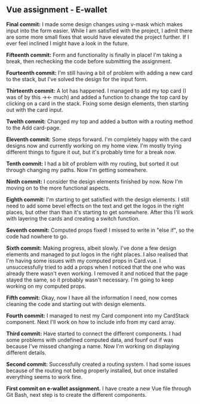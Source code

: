 Vue assignment - E-wallet
--

**Final commit:** I made some design changes using v-mask which makes input into the form easier. While I am satisfied with the project, I admit there are some more small fixes that would have elevated the project further. If I ever feel inclined I might have a look in the future.

**Fifteenth commit:** Form and functionality is finally in place! I'm taking a break, then rechecking the code before submitting the assignment.

**Fourteenth commit:** I'm still having a bit of problem with adding a new card to the stack, but I've solved the design for the input form.

**Thirteenth commit:** A lot has happened. I managed to add my top card (I was of by this -><- much) and added a function to change the top card by clicking on a card in the stack. Fixing some design elements, then starting out with the card input.

**Twelth commit:** Changed my top and added a button with a routing method to the Add card-page.

**Eleventh commit:** Some steps forward. I'm completely happy with the card designs now and currently working on my home view. I'm mostly trying different things to figure it out, but it's probably time for a break now.

**Tenth commit:** I had a bit of problem with my routing, but sorted it out through changing my paths. Now I'm getting somewhere.

**Ninth commit:** I consider the design elements finished by now. Now I'm moving on to the more functional aspects.

**Eighth commit:** I'm starting to get satisfied with the design elements. I still need to add some bevel effects on the text and get the logos in the right places, but other than than it's starting to get somewhere. After this I'll work with layering the cards and creating a switch function.

**Seventh commit:** Computed props fixed! I missed to write in "else if", so the code had nowhere to go.

**Sixth commit:** Making progress, albeit slowly. I've done a few design elements and managed to put logos in the right places. I also realised that I'm having some issues with my computed props in Card.vue. I unsuccessfully tried to add a props when I noticed that the one who was already there wasn't even working. I removed it and noticed that the page stayed the same, so it probably wasn't necessary. I'm going to keep working on my computed props.

**Fifth commit:** Okay, now I have all the information I need, now comes cleaning the code and starting out with design elements.

**Fourth commit:** I managed to nest my Card component into my CardStack component. Next I'll work on how to include info from my card array.

**Third commit:** Have started to connect the different components. I had some problems with undefined computed data, and founf out if was because I've missed changing a name. Now I'm working on displaying different details.

**Second commit:** Successfully created a routing system. I had some issues because of the routing not being properly installed, but once installed everything seems to work fine.

**First commit on e-wallet assignment.** I have create a new Vue file through Git Bash, next step is to create the different components.